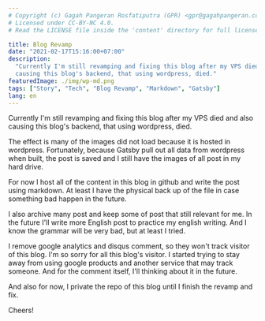 ```yaml
---
# Copyright (c) Gagah Pangeran Rosfatiputra (GPR) <gpr@gagahpangeran.com>.
# Licensed under CC-BY-NC 4.0.
# Read the LICENSE file inside the 'content' directory for full license text.

title: Blog Revamp
date: "2021-02-17T15:16:00+07:00"
description:
  "Currently I'm still revamping and fixing this blog after my VPS died and also
  causing this blog's backend, that using wordpress, died."
featuredImage: ./img/wp-md.png
tags: ["Story", "Tech", "Blog Revamp", "Markdown", "Gatsby"]
lang: en
---
```


Currently I'm still revamping and fixing this blog after my VPS died and also
causing this blog's backend, that using wordpress, died.

The effect is many of the images did not load because it is hosted in wordpress.
Fortunately, because Gatsby pull out all data from wordpress when built, the
post is saved and I still have the images of all post in my hard drive.

For now I host all of the content in this blog in github and write the post
using markdown. At least I have the physical back up of the file in case
something bad happen in the future.

I also archive many post and keep some of post that still relevant for me. In
the future I'll write more English post to practice my english writing. And I
know the grammar will be very bad, but at least I tried.

I remove google analytics and disqus comment, so they won't track visitor of
this blog. I'm so sorry for all this blog's visitor. I started trying to stay
away from using google products and another service that may track someone. And
for the comment itself, I'll thinking about it in the future.

And also for now, I private the repo of this blog until I finish the revamp and
fix.

Cheers!
